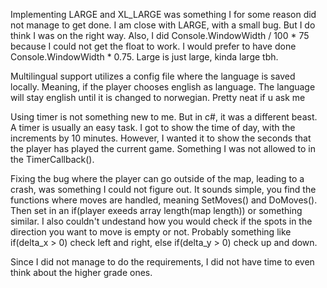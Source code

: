 Implementing LARGE and XL_LARGE was something I for some reason did not manage to get done. I am close with LARGE, with a small bug. But I do think I was on the right way. Also, I did Console.WindowWidth / 100 * 75 because I could not get the float to work. I would prefer to have done Console.WindowWidth * 0.75. Large is just large, kinda large tbh.

Multilingual support utilizes a config file where the language is saved locally. Meaning, if the player chooses english as language. The language will stay english until it is changed to norwegian. Pretty neat if u ask me

Using timer is not something new to me. But in c#, it was a different beast. A timer is usually an easy task. I got to show the time of day, with the increments by 10 minutes. However, I wanted it to show the seconds that the player has played the current game. Something I was not allowed to in the TimerCallback().

Fixing the bug where the player can go outside of the map, leading to a crash, was something I could not figure out. It sounds simple, you find the functions where moves are handled, meaning SetMoves() and DoMoves(). Then set in an if(player exeeds array length(map length)) or something similar. I also couldn't undestand how you would check if the spots in the direction you want to move is empty or not. Probably something like if(delta_x > 0) check left and right, else if(delta_y > 0) check up and down. 

Since I did not manage to do the requirements, I did not have time to even think about the higher grade ones.
